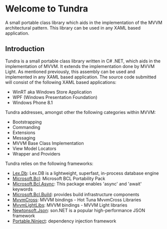 # Welcome to Tundra
A small portable class library which aids in the implementation of the MVVM architectural pattern. This library can be used in any XAML based application.

## Introduction
Tundra is a small portable class library written in C# .NET, which aids in the implementation of MVVM. It extends the implementation done by MVVM Light. As mentioned previously, this assembly can be used and implemented in any XAML based application. The source code submitted will consist of the following XAML based applications:

  * WinRT aka Windows Store Application
  * WPF (Windows Presentation Foundation)
  * Windows Phone 8.1

Tundra addresses, amongst other the following categories within MVVM:

  * Bootstrapping
  * Commanding
  * Extensions
  * Messaging
  * MVVM Base Class Implementation
  * View Model Locators
  * Wrapper and Providers

Tundra relies on the following frameworks: 

+ [Lex.Db](http://lexblog.azurewebsites.net/intro-to-lex-db/): Lex.DB is a lightweight, superfast, in-process database engine
+ [Microsoft.Bcl](https://www.nuget.org/packages/Microsoft.Bcl/): Microsoft BCL Portability Pack
+ [Microsoft.Bcl.Async](https://www.nuget.org/packages/Microsoft.Bcl.Async/): This package enables 'async' and 'await' keywords
+ [Microsoft.Bcl.Build](https://www.nuget.org/packages/Microsoft.Bcl.Build/): provides build infrastructure components
+ [MvvmCross](https://www.nuget.org/packages/MvvmCross.HotTuna.MvvmCrossLibraries): MVVM bindings - Hot Tuna MvvmCross Libraries 
+ [MvvmLightLibs](https://www.nuget.org/packages/MvvmLightLibs/): MVVM bindings - MVVM Light libraries
+ [Newtonsoft.Json](https://www.nuget.org/packages/Newtonsoft.Json/): son.NET is a popular high-performance JSON framework
+ [Portable.Ninject](https://www.nuget.org/packages/Portable.Ninject/): dependency injection framework

